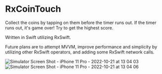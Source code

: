 # RxCoinTouch

Collect the coins by tapping on them before the timer runs out. If the timer runs out, it's game over! Try to get the highest score. 

Written in Swift utilizing RxSwift.

Future plans are to attempt MVVM, improve performance and simplicity by utilizing other RxSwift operators, and adding some RxSwift network calls.

![Simulator Screen Shot - iPhone 11 Pro - 2022-10-21 at 13 04 03](https://user-images.githubusercontent.com/10221080/197251300-ce57d0dd-0596-43cd-8868-374297f710d2.png)
![Simulator Screen Shot - iPhone 11 Pro - 2022-10-21 at 13 04 06](https://user-images.githubusercontent.com/10221080/197251321-f80b2b0a-2cd0-4031-957d-c850b65b0933.png)
